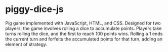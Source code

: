 # piggy-dice-js
Pig game implemented with JavaScript, HTML, and CSS. Designed for two players, the game involves rolling a dice to accumulate points. Players take turns rolling the dice, and the first to reach 100 points wins. Rolling a 1 ends the current turn and forfeits the accumulated points for that turn, adding an element of strategy.
